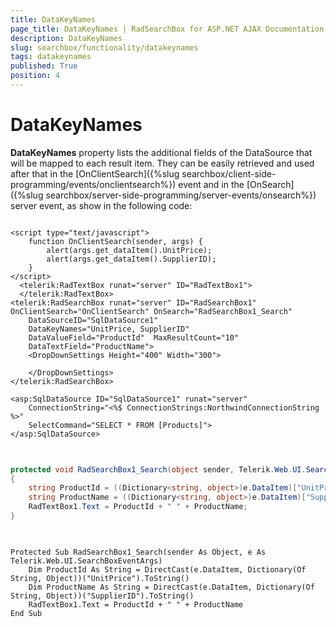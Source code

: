 ```yaml
---
title: DataKeyNames
page_title: DataKeyNames | RadSearchBox for ASP.NET AJAX Documentation
description: DataKeyNames
slug: searchbox/functionality/datakeynames
tags: datakeynames
published: True
position: 4
---
```


# DataKeyNames



**DataKeyNames** property lists the additional fields of the DataSource that will be mapped to each result item. They can be easily retrieved and used after that in the [OnClientSearch]({%slug searchbox/client-side-programming/events/onclientsearch%}) event and in the [OnSearch]({%slug searchbox/server-side-programming/server-events/onsearch%}) server event, as show in the following code:

````ASPNET
			
<script type="text/javascript">
	function OnClientSearch(sender, args) {
		alert(args.get_dataItem().UnitPrice);
		alert(args.get_dataItem().SupplierID);
	}
</script>
  <telerik:RadTextBox runat="server" ID="RadTextBox1">
  </telerik:RadTextBox>
<telerik:RadSearchBox runat="server" ID="RadSearchBox1" OnClientSearch="OnClientSearch" OnSearch="RadSearchBox1_Search" 
	DataSourceID="SqlDataSource1"
	DataKeyNames="UnitPrice, SupplierID"
	DataValueField="ProductId"  MaxResultCount="10"
	DataTextField="ProductName">
	<DropDownSettings Height="400" Width="300">
		
	</DropDownSettings>
</telerik:RadSearchBox>

<asp:SqlDataSource ID="SqlDataSource1" runat="server" 
	ConnectionString="<%$ ConnectionStrings:NorthwindConnectionString %>" 
	SelectCommand="SELECT * FROM [Products]">
</asp:SqlDataSource>
	
````





````C#
	
protected void RadSearchBox1_Search(object sender, Telerik.Web.UI.SearchBoxEventArgs e)
{
	string ProductId = ((Dictionary<string, object>)e.DataItem)["UnitPrice"].ToString();
	string ProductName = ((Dictionary<string, object>)e.DataItem)["SupplierID"].ToString();
	RadTextBox1.Text = ProductId + " " + ProductName;
}
	
````
````VB.NET
	
Protected Sub RadSearchBox1_Search(sender As Object, e As Telerik.Web.UI.SearchBoxEventArgs)
	Dim ProductId As String = DirectCast(e.DataItem, Dictionary(Of String, Object))("UnitPrice").ToString()
	Dim ProductName As String = DirectCast(e.DataItem, Dictionary(Of String, Object))("SupplierID").ToString()
	RadTextBox1.Text = ProductId + " " + ProductName
End Sub
	
````

